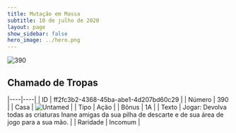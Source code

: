 ```yaml
---
title: Mutação em Massa
subtitle: 10 de julho de 2020
layout: page
show_sidebar: false
hero_image: ../hero.png
---
```


![390](https://cdn.keyforgegame.com/media/card_front/pt/479_390_WP75XF628MRC_pt.png)

## Chamado de Tropas

|----|----|
| ID | ff2fc3b2-4368-45ba-abe1-4d207bd60c29 |
| Número | 390 |
| Casa | ![Untamed](https://archonarcana.com/images/thumb/b/bd/Untamed.png/22px-Untamed.png "Indomados") |
| Tipo | Ação |
| Bônus | 1A |
| Texto | Jogar: Devolva todas as criaturas Inane amigas da sua pilha de descarte e de sua área de jogo para a sua mão. |
| Raridade | Incomum |

